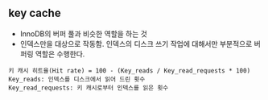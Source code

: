 ## key cache
- InnoDB의 버퍼 풀과 비슷한 역할을 하는 것
- 인덱스만을 대상으로 작동함. 인덱스의 디스크 쓰기 작업에 대해서만 부분적으로 버퍼링 역할은 수행한다.

```
키 캐시 히트율(Hit rate) = 100 - (Key_reads / Key_read_requests * 100)
Key_reads: 인덱스를 디스크에서 읽어 드린 횟수
Key_read_requests: 키 캐시로부터 인덱스를 읽은 횟수
```
